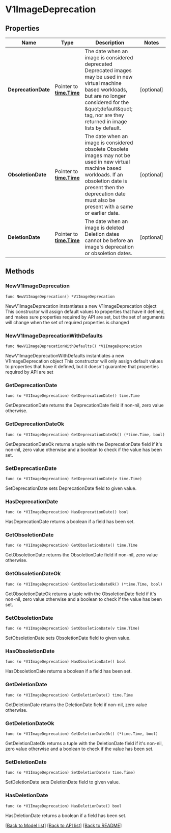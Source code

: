 # V1ImageDeprecation

## Properties

Name | Type | Description | Notes
------------ | ------------- | ------------- | -------------
**DeprecationDate** | Pointer to [**time.Time**](time.Time.md) | The date when an image is considered deprecated  Deprecated images may be used in new virtual machine based workloads, but are no longer considered for the \&quot;default\&quot; tag, nor are they returned in image lists by default. | [optional] 
**ObsoletionDate** | Pointer to [**time.Time**](time.Time.md) | The date when an image is considered obsolete  Obsolete images may not be used in new virtual machine based workloads. If an obsoletion date is present then the deprecation date must also be present with a same or earlier date. | [optional] 
**DeletionDate** | Pointer to [**time.Time**](time.Time.md) | The date when an image is deleted  Deletion dates cannot be before an image&#39;s deprecation or obsoletion dates. | [optional] 

## Methods

### NewV1ImageDeprecation

`func NewV1ImageDeprecation() *V1ImageDeprecation`

NewV1ImageDeprecation instantiates a new V1ImageDeprecation object
This constructor will assign default values to properties that have it defined,
and makes sure properties required by API are set, but the set of arguments
will change when the set of required properties is changed

### NewV1ImageDeprecationWithDefaults

`func NewV1ImageDeprecationWithDefaults() *V1ImageDeprecation`

NewV1ImageDeprecationWithDefaults instantiates a new V1ImageDeprecation object
This constructor will only assign default values to properties that have it defined,
but it doesn't guarantee that properties required by API are set

### GetDeprecationDate

`func (o *V1ImageDeprecation) GetDeprecationDate() time.Time`

GetDeprecationDate returns the DeprecationDate field if non-nil, zero value otherwise.

### GetDeprecationDateOk

`func (o *V1ImageDeprecation) GetDeprecationDateOk() (*time.Time, bool)`

GetDeprecationDateOk returns a tuple with the DeprecationDate field if it's non-nil, zero value otherwise
and a boolean to check if the value has been set.

### SetDeprecationDate

`func (o *V1ImageDeprecation) SetDeprecationDate(v time.Time)`

SetDeprecationDate sets DeprecationDate field to given value.

### HasDeprecationDate

`func (o *V1ImageDeprecation) HasDeprecationDate() bool`

HasDeprecationDate returns a boolean if a field has been set.

### GetObsoletionDate

`func (o *V1ImageDeprecation) GetObsoletionDate() time.Time`

GetObsoletionDate returns the ObsoletionDate field if non-nil, zero value otherwise.

### GetObsoletionDateOk

`func (o *V1ImageDeprecation) GetObsoletionDateOk() (*time.Time, bool)`

GetObsoletionDateOk returns a tuple with the ObsoletionDate field if it's non-nil, zero value otherwise
and a boolean to check if the value has been set.

### SetObsoletionDate

`func (o *V1ImageDeprecation) SetObsoletionDate(v time.Time)`

SetObsoletionDate sets ObsoletionDate field to given value.

### HasObsoletionDate

`func (o *V1ImageDeprecation) HasObsoletionDate() bool`

HasObsoletionDate returns a boolean if a field has been set.

### GetDeletionDate

`func (o *V1ImageDeprecation) GetDeletionDate() time.Time`

GetDeletionDate returns the DeletionDate field if non-nil, zero value otherwise.

### GetDeletionDateOk

`func (o *V1ImageDeprecation) GetDeletionDateOk() (*time.Time, bool)`

GetDeletionDateOk returns a tuple with the DeletionDate field if it's non-nil, zero value otherwise
and a boolean to check if the value has been set.

### SetDeletionDate

`func (o *V1ImageDeprecation) SetDeletionDate(v time.Time)`

SetDeletionDate sets DeletionDate field to given value.

### HasDeletionDate

`func (o *V1ImageDeprecation) HasDeletionDate() bool`

HasDeletionDate returns a boolean if a field has been set.


[[Back to Model list]](../README.md#documentation-for-models) [[Back to API list]](../README.md#documentation-for-api-endpoints) [[Back to README]](../README.md)


